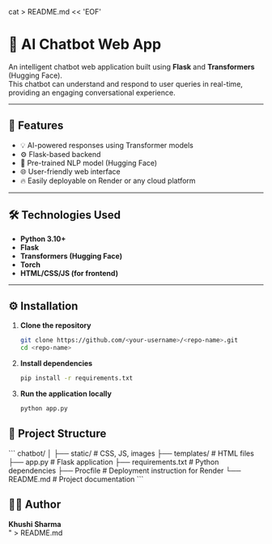 cat > README.md << 'EOF'
# 💬 AI Chatbot Web App  

An intelligent chatbot web application built using **Flask** and **Transformers** (Hugging Face).  
This chatbot can understand and respond to user queries in real-time, providing an engaging conversational experience.

---

## 🚀 Features  
- 💡 AI-powered responses using Transformer models  
- ⚙️ Flask-based backend  
- 🧠 Pre-trained NLP model (Hugging Face)  
- 🌐 User-friendly web interface  
- 🔥 Easily deployable on Render or any cloud platform  

---

## 🛠️ Technologies Used  
- **Python 3.10+**  
- **Flask**  
- **Transformers (Hugging Face)**  
- **Torch**  
- **HTML/CSS/JS (for frontend)**  

---

## ⚙️ Installation  

1. **Clone the repository**  
   ```bash
   git clone https://github.com/<your-username>/<repo-name>.git
   cd <repo-name>
2. **Install dependencies**
    ```bash
    pip install -r requirements.txt
3. **Run the application locally**
    ```bash
    python app.py


## 📁 Project Structure  
\`\`\`
chatbot/
│
├── static/              # CSS, JS, images
├── templates/           # HTML files
├── app.py               # Flask application
├── requirements.txt     # Python dependencies
├── Procfile             # Deployment instruction for Render
└── README.md            # Project documentation
\`\`\`


## 🧑‍💻 Author  
**Khushi Sharma**  
" > README.md
